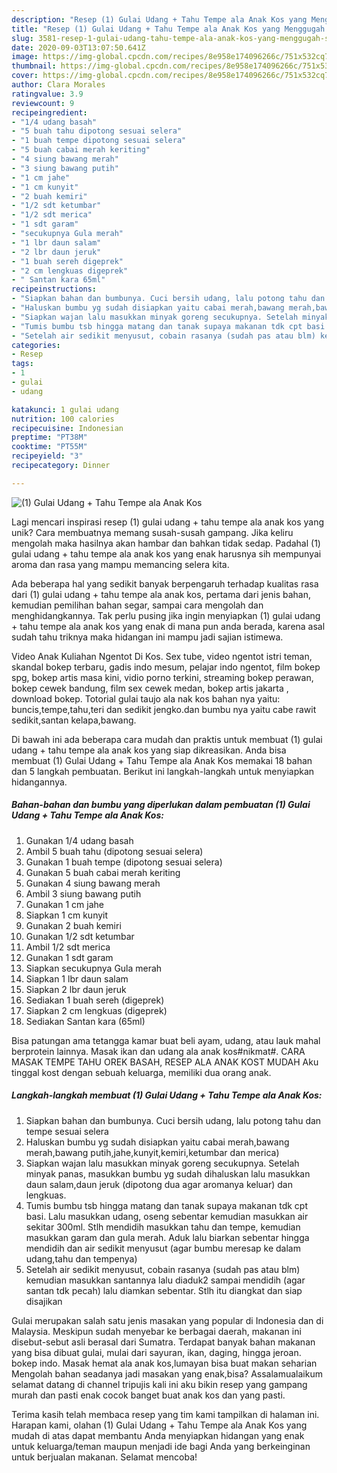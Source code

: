 ```yaml
---
description: "Resep (1) Gulai Udang + Tahu Tempe ala Anak Kos yang Menggugah Selera"
title: "Resep (1) Gulai Udang + Tahu Tempe ala Anak Kos yang Menggugah Selera"
slug: 3581-resep-1-gulai-udang-tahu-tempe-ala-anak-kos-yang-menggugah-selera
date: 2020-09-03T13:07:50.641Z
image: https://img-global.cpcdn.com/recipes/8e958e174096266c/751x532cq70/1-gulai-udang-tahu-tempe-ala-anak-kos-foto-resep-utama.jpg
thumbnail: https://img-global.cpcdn.com/recipes/8e958e174096266c/751x532cq70/1-gulai-udang-tahu-tempe-ala-anak-kos-foto-resep-utama.jpg
cover: https://img-global.cpcdn.com/recipes/8e958e174096266c/751x532cq70/1-gulai-udang-tahu-tempe-ala-anak-kos-foto-resep-utama.jpg
author: Clara Morales
ratingvalue: 3.9
reviewcount: 9
recipeingredient:
- "1/4 udang basah"
- "5 buah tahu dipotong sesuai selera"
- "1 buah tempe dipotong sesuai selera"
- "5 buah cabai merah keriting"
- "4 siung bawang merah"
- "3 siung bawang putih"
- "1 cm jahe"
- "1 cm kunyit"
- "2 buah kemiri"
- "1/2 sdt ketumbar"
- "1/2 sdt merica"
- "1 sdt garam"
- "secukupnya Gula merah"
- "1 lbr daun salam"
- "2 lbr daun jeruk"
- "1 buah sereh digeprek"
- "2 cm lengkuas digeprek"
- " Santan kara 65ml"
recipeinstructions:
- "Siapkan bahan dan bumbunya. Cuci bersih udang, lalu potong tahu dan tempe sesuai selera"
- "Haluskan bumbu yg sudah disiapkan yaitu cabai merah,bawang merah,bawang putih,jahe,kunyit,kemiri,ketumbar dan merica)"
- "Siapkan wajan lalu masukkan minyak goreng secukupnya. Setelah minyak panas, masukkan bumbu yg sudah dihaluskan lalu masukkan daun salam,daun jeruk (dipotong dua agar aromanya keluar) dan lengkuas."
- "Tumis bumbu tsb hingga matang dan tanak supaya makanan tdk cpt basi. Lalu masukkan udang, oseng sebentar kemudian masukkan air sekitar 300ml. Stlh mendidih masukkan tahu dan tempe, kemudian masukkan garam dan gula merah. Aduk lalu biarkan sebentar hingga mendidih dan air sedikit menyusut (agar bumbu meresap ke dalam udang,tahu dan tempenya)"
- "Setelah air sedikit menyusut, cobain rasanya (sudah pas atau blm) kemudian masukkan santannya lalu diaduk2 sampai mendidih (agar santan tdk pecah) lalu diamkan sebentar. Stlh itu diangkat dan siap disajikan"
categories:
- Resep
tags:
- 1
- gulai
- udang

katakunci: 1 gulai udang 
nutrition: 100 calories
recipecuisine: Indonesian
preptime: "PT38M"
cooktime: "PT55M"
recipeyield: "3"
recipecategory: Dinner

---
```



![(1) Gulai Udang + Tahu Tempe ala Anak Kos](https://img-global.cpcdn.com/recipes/8e958e174096266c/751x532cq70/1-gulai-udang-tahu-tempe-ala-anak-kos-foto-resep-utama.jpg)

Lagi mencari inspirasi resep (1) gulai udang + tahu tempe ala anak kos yang unik? Cara membuatnya memang susah-susah gampang. Jika keliru mengolah maka hasilnya akan hambar dan bahkan tidak sedap. Padahal (1) gulai udang + tahu tempe ala anak kos yang enak harusnya sih mempunyai aroma dan rasa yang mampu memancing selera kita.

Ada beberapa hal yang sedikit banyak berpengaruh terhadap kualitas rasa dari (1) gulai udang + tahu tempe ala anak kos, pertama dari jenis bahan, kemudian pemilihan bahan segar, sampai cara mengolah dan menghidangkannya. Tak perlu pusing jika ingin menyiapkan (1) gulai udang + tahu tempe ala anak kos yang enak di mana pun anda berada, karena asal sudah tahu triknya maka hidangan ini mampu jadi sajian istimewa.

Video Anak Kuliahan Ngentot Di Kos. Sex tube, video ngentot istri teman, skandal bokep terbaru, gadis indo mesum, pelajar indo ngentot, film bokep spg, bokep artis masa kini, vidio porno terkini, streaming bokep perawan, bokep cewek bandung, film sex cewek medan, bokep artis jakarta , download bokep. Totorial gulai taujo ala nak kos bahan nya yaitu: buncis,tempe,tahu,teri dan sedikit jengko.dan bumbu nya yaitu cabe rawit sedikit,santan kelapa,bawang.


Di bawah ini ada beberapa cara mudah dan praktis untuk membuat (1) gulai udang + tahu tempe ala anak kos yang siap dikreasikan. Anda bisa membuat (1) Gulai Udang + Tahu Tempe ala Anak Kos memakai 18 bahan dan 5 langkah pembuatan. Berikut ini langkah-langkah untuk menyiapkan hidangannya.

<!--inarticleads1-->

##### Bahan-bahan dan bumbu yang diperlukan dalam pembuatan (1) Gulai Udang + Tahu Tempe ala Anak Kos:

1. Gunakan 1/4 udang basah
1. Ambil 5 buah tahu (dipotong sesuai selera)
1. Gunakan 1 buah tempe (dipotong sesuai selera)
1. Gunakan 5 buah cabai merah keriting
1. Gunakan 4 siung bawang merah
1. Ambil 3 siung bawang putih
1. Gunakan 1 cm jahe
1. Siapkan 1 cm kunyit
1. Gunakan 2 buah kemiri
1. Gunakan 1/2 sdt ketumbar
1. Ambil 1/2 sdt merica
1. Gunakan 1 sdt garam
1. Siapkan secukupnya Gula merah
1. Siapkan 1 lbr daun salam
1. Siapkan 2 lbr daun jeruk
1. Sediakan 1 buah sereh (digeprek)
1. Siapkan 2 cm lengkuas (digeprek)
1. Sediakan  Santan kara (65ml)


Bisa patungan ama tetangga kamar buat beli ayam, udang, atau lauk mahal berprotein lainnya. Masak ikan dan udang ala anak kos#nikmat#. CARA MASAK TEMPE TAHU OREK BASAH, RESEP ALA ANAK KOST MUDAH Aku tinggal kost dengan sebuah keluarga, memiliki dua orang anak. 

<!--inarticleads2-->

##### Langkah-langkah membuat (1) Gulai Udang + Tahu Tempe ala Anak Kos:

1. Siapkan bahan dan bumbunya. Cuci bersih udang, lalu potong tahu dan tempe sesuai selera
1. Haluskan bumbu yg sudah disiapkan yaitu cabai merah,bawang merah,bawang putih,jahe,kunyit,kemiri,ketumbar dan merica)
1. Siapkan wajan lalu masukkan minyak goreng secukupnya. Setelah minyak panas, masukkan bumbu yg sudah dihaluskan lalu masukkan daun salam,daun jeruk (dipotong dua agar aromanya keluar) dan lengkuas.
1. Tumis bumbu tsb hingga matang dan tanak supaya makanan tdk cpt basi. Lalu masukkan udang, oseng sebentar kemudian masukkan air sekitar 300ml. Stlh mendidih masukkan tahu dan tempe, kemudian masukkan garam dan gula merah. Aduk lalu biarkan sebentar hingga mendidih dan air sedikit menyusut (agar bumbu meresap ke dalam udang,tahu dan tempenya)
1. Setelah air sedikit menyusut, cobain rasanya (sudah pas atau blm) kemudian masukkan santannya lalu diaduk2 sampai mendidih (agar santan tdk pecah) lalu diamkan sebentar. Stlh itu diangkat dan siap disajikan


Gulai merupakan salah satu jenis masakan yang popular di Indonesia dan di Malaysia. Meskipun sudah menyebar ke berbagai daerah, makanan ini disebut-sebut asli berasal dari Sumatra. Terdapat banyak bahan makanan yang bisa dibuat gulai, mulai dari sayuran, ikan, daging, hingga jeroan. bokep indo. Masak hemat ala anak kos,lumayan bisa buat makan seharian Mengolah bahan seadanya jadi masakan yang enak,bisa? Assalamualaikum selamat datang di channel tripujis kali ini aku bikin resep yang gampang murah dan pasti enak cocok banget buat anak kos dan yang pasti. 

Terima kasih telah membaca resep yang tim kami tampilkan di halaman ini. Harapan kami, olahan (1) Gulai Udang + Tahu Tempe ala Anak Kos yang mudah di atas dapat membantu Anda menyiapkan hidangan yang enak untuk keluarga/teman maupun menjadi ide bagi Anda yang berkeinginan untuk berjualan makanan. Selamat mencoba!
